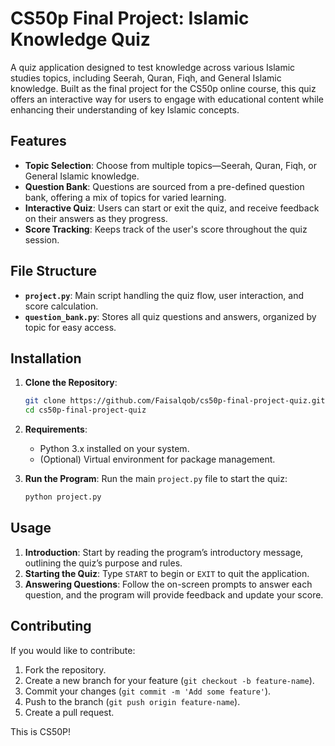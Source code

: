 # CS50p Final Project: Islamic Knowledge Quiz

A quiz application designed to test knowledge across various Islamic studies topics, including Seerah, Quran, Fiqh, and General Islamic knowledge. Built as the final project for the CS50p online course, this quiz offers an interactive way for users to engage with educational content while enhancing their understanding of key Islamic concepts.

## Features

- **Topic Selection**: Choose from multiple topics—Seerah, Quran, Fiqh, or General Islamic knowledge.
- **Question Bank**: Questions are sourced from a pre-defined question bank, offering a mix of topics for varied learning.
- **Interactive Quiz**: Users can start or exit the quiz, and receive feedback on their answers as they progress.
- **Score Tracking**: Keeps track of the user's score throughout the quiz session.

## File Structure

- **`project.py`**: Main script handling the quiz flow, user interaction, and score calculation.
- **`question_bank.py`**: Stores all quiz questions and answers, organized by topic for easy access.

## Installation

1. **Clone the Repository**:
   ```bash
   git clone https://github.com/Faisalqob/cs50p-final-project-quiz.git
   cd cs50p-final-project-quiz
   ```

2. **Requirements**:
   - Python 3.x installed on your system.
   - (Optional) Virtual environment for package management.

3. **Run the Program**:
   Run the main `project.py` file to start the quiz:
   ```bash
   python project.py
   ```

## Usage

1. **Introduction**: Start by reading the program’s introductory message, outlining the quiz’s purpose and rules.
2. **Starting the Quiz**: Type `START` to begin or `EXIT` to quit the application.
3. **Answering Questions**: Follow the on-screen prompts to answer each question, and the program will provide feedback and update your score.

## Contributing

If you would like to contribute:
1. Fork the repository.
2. Create a new branch for your feature (`git checkout -b feature-name`).
3. Commit your changes (`git commit -m 'Add some feature'`).
4. Push to the branch (`git push origin feature-name`).
5. Create a pull request.

This is CS50P!

    
